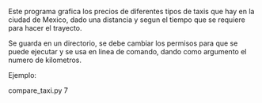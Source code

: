 Este programa grafica los precios de diferentes tipos de taxis que hay en la ciudad de Mexico, 
dado una distancia y segun el tiempo que se requiere para hacer el trayecto.

Se guarda en un directorio, se debe cambiar los permisos para que se puede ejecutar y se usa en linea de comando, 
dando como argumento el numero de kilometros. 

Ejemplo:

compare_taxi.py 7

